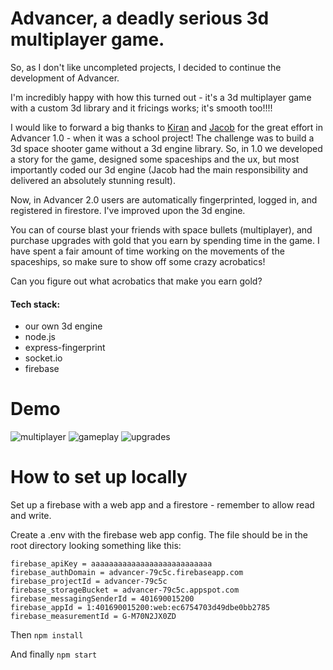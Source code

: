 # Advancer, a deadly serious 3d multiplayer game.
So, as I don't like uncompleted projects, I decided to continue the development of Advancer.

I'm incredibly happy with how this turned out - it's a 3d multiplayer game with a custom 3d library and it fricings works; it's smooth too!!!! 

I would like to forward a big thanks to [Kiran](https://github.com/Vaakir) and [Jacob](https://github.com/raSKTypeShit) for the great effort in Advancer 1.0 - when it was a school project! The challenge was to build a 3d space shooter game without a 3d engine library. So, in 1.0 we developed a story for the game, designed some spaceships and the ux, but most importantly coded our 3d engine (Jacob had the main responsibility and delivered an absolutely stunning result).

Now, in Advancer 2.0 users are automatically fingerprinted, logged in, and registered in firestore. I've improved upon the 3d engine.

You can of course blast your friends with space bullets (multiplayer), and purchase upgrades with gold that you earn by spending time in the game. I have spent a fair amount of time working on the movements of the spaceships, so make sure to show off some crazy acrobatics! 

Can you figure out what acrobatics that make you earn gold?

#### Tech stack:
 - our own 3d engine
 - node.js
 - express-fingerprint
 - socket.io
 - firebase

# Demo
![multiplayer](https://github.com/Sharpness-B/Advancer-2.0/blob/main/marketing_assets/multiplayer.gif?raw=true)
![gameplay](https://github.com/Sharpness-B/Advancer-2.0/blob/main/marketing_assets/main.gif?raw=true)
![upgrades](https://github.com/Sharpness-B/Advancer-2.0/blob/main/marketing_assets/upgrades.gif?raw=true)

# How to set up locally
Set up a firebase with a web app and a firestore - remember to allow read and write.

Create a .env with the firebase web app config. The file should be in the root directory looking something like this:
                
```.env
firebase_apiKey = aaaaaaaaaaaaaaaaaaaaaaaaaaa
firebase_authDomain = advancer-79c5c.firebaseapp.com
firebase_projectId = advancer-79c5c
firebase_storageBucket = advancer-79c5c.appspot.com
firebase_messagingSenderId = 401690015200
firebase_appId = 1:401690015200:web:ec6754703d49dbe0bb2785
firebase_measurementId = G-M70N2JX0ZD
```

Then `npm install`

And finally `npm start`
